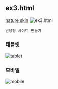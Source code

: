 # 
## ex3.html
[nature skin](https://h-elio.github.io/12/ex3.html)
![ex3.html](https://user-images.githubusercontent.com/95092921/178399295-86afe878-d79d-41b5-8e2d-daa5f834b1f2.png)
```
반응형 사이트 만들기
```

### 태블릿
![tablet](https://user-images.githubusercontent.com/95092921/179379209-c0399a32-d5d3-431e-9577-fb528a668e5b.png)

### 모바일
![mobile](https://user-images.githubusercontent.com/95092921/179379211-37d01aa2-a308-4d62-b067-ce4aad7ac7ce.png)
